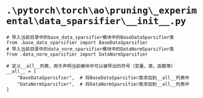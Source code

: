 # `.\pytorch\torch\ao\pruning\_experimental\data_sparsifier\__init__.py`

```
# 导入当前目录中的base_data_sparsifier模块中的BaseDataSparsifier类
from .base_data_sparsifier import BaseDataSparsifier
# 导入当前目录中的data_norm_sparsifier模块中的DataNormSparsifier类
from .data_norm_sparsifier import DataNormSparsifier

# 定义__all__列表，用于声明当前模块中可以被导出的符号（变量、类、函数等）
__all__ = [
    "BaseDataSparsifier",  # 将BaseDataSparsifier类添加到__all__列表中
    "DataNormSparsifier",  # 将DataNormSparsifier类添加到__all__列表中
]
```